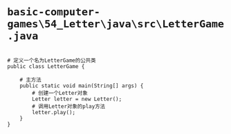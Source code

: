 # `basic-computer-games\54_Letter\java\src\LetterGame.java`

```

# 定义一个名为LetterGame的公共类
public class LetterGame {

    # 主方法
    public static void main(String[] args) {
        # 创建一个Letter对象
        Letter letter = new Letter();
        # 调用Letter对象的play方法
        letter.play();
    }
}

```